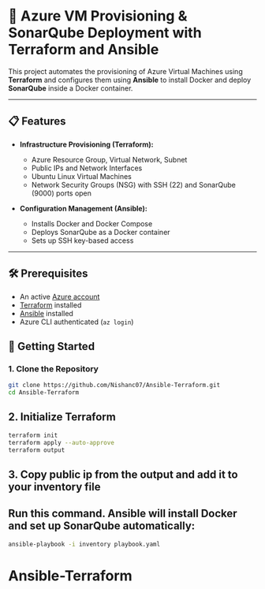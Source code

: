 # 🚀 Azure VM Provisioning & SonarQube Deployment with Terraform and Ansible

This project automates the provisioning of Azure Virtual Machines using **Terraform** and configures them using **Ansible** to install Docker and deploy **SonarQube** inside a Docker container.

---

## 📋 Features

- **Infrastructure Provisioning (Terraform):**

  - Azure Resource Group, Virtual Network, Subnet
  - Public IPs and Network Interfaces
  - Ubuntu Linux Virtual Machines
  - Network Security Groups (NSG) with SSH (22) and SonarQube (9000) ports open

- **Configuration Management (Ansible):**
  - Installs Docker and Docker Compose
  - Deploys SonarQube as a Docker container
  - Sets up SSH key-based access

---

## 🛠 Prerequisites

- An active [Azure account](https://portal.azure.com/)
- [Terraform](https://developer.hashicorp.com/terraform/install) installed
- [Ansible](https://docs.ansible.com/ansible/latest/installation_guide/intro_installation.html) installed
- Azure CLI authenticated (`az login`)

## 🚦 Getting Started

### 1. Clone the Repository

```bash
git clone https://github.com/Nishanc07/Ansible-Terraform.git
cd Ansible-Terraform
```

## 2. Initialize Terraform

```bash
terraform init
terraform apply --auto-approve
terraform output

```

## 3. Copy public ip from the output and add it to your inventory file

## Run this command. Ansible will install Docker and set up SonarQube automatically:

```bash
ansible-playbook -i inventory playbook.yaml


```
# Ansible-Terraform
